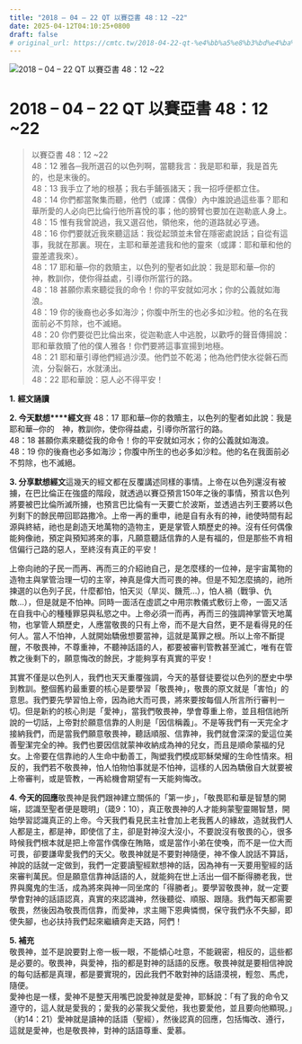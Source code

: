 ```yaml
---
title: "2018 – 04 – 22 QT 以賽亞書 48：12 ~22"
date: 2025-04-12T04:10:25+0800
draft: false
# original_url: https://cmtc.tw/2018-04-22-qt-%e4%bb%a5%e8%b3%bd%e4%ba%9e%e6%9b%b8-48%ef%bc%9a12-22
---
```


![2018 – 04 – 22 QT 以賽亞書 48：12 ~22](/images/qt.jpg   "2018 – 04 – 22 QT 以賽亞書 48：12 ~22")

# 2018 – 04 – 22 QT 以賽亞書 48：12 ~22

> 以賽亞書 48：12 ~22  
> 48：12 雅各─我所選召的以色列啊，當聽我言：我是耶和華，我是首先的，也是末後的。  
> 48：13 我手立了地的根基；我右手鋪張諸天；我一招呼便都立住。  
> 48：14 你們都當聚集而聽，他們（或譯：偶像）內中誰說過這些事？耶和華所愛的人必向巴比倫行他所喜悅的事；他的膀臂也要加在迦勒底人身上。  
> 48：15 惟有我曾說過，我又選召他，領他來，他的道路就必亨通。  
> 48：16 你們要就近我來聽這話：我從起頭並未曾在隱密處說話；自從有這事，我就在那裏。現在，主耶和華差遣我和他的靈來（或譯：耶和華和他的靈差遣我來）。  
> 48：17 耶和華─你的救贖主，以色列的聖者如此說：我是耶和華─你的　神，教訓你，使你得益處，引導你所當行的路。  
> 48：18 甚願你素來聽從我的命令！你的平安就如河水；你的公義就如海浪。  
> 48：19 你的後裔也必多如海沙；你腹中所生的也必多如沙粒。他的名在我面前必不剪除，也不滅絕。  
> 48：20 你們要從巴比倫出來，從迦勒底人中逃脫，以歡呼的聲音傳揚說：耶和華救贖了他的僕人雅各！你們要將這事宣揚到地極。  
> 48：21 耶和華引導他們經過沙漠。他們並不乾渴；他為他們使水從磐石而流，分裂磐石，水就湧出。  
> 48：22 耶和華說：惡人必不得平安！

**1.** **經文誦讀**

**2. 今天默想****經文**賽 48：17 耶和華─你的救贖主，以色列的聖者如此說：我是耶和華─你的　神，教訓你，使你得益處，引導你所當行的路。  
48：18 甚願你素來聽從我的命令！你的平安就如河水；你的公義就如海浪。  
48：19 你的後裔也必多如海沙；你腹中所生的也必多如沙粒。他的名在我面前必不剪除，也不滅絕。

**3. 分享默想經文**這幾天的經文都在反覆講述同樣的事情。上帝在以色列還沒有被擄，在巴比倫正在強盛的階段，就透過以賽亞預言150年之後的事情，預言以色列將要被巴比倫所滅所擄，也預言巴比倫有一天要亡於波斯，並透過古列王要將以色列剩下的餘民帶回耶路撒冷。上帝一再的重申，祂是自有永有的神，祂使時間有起源與終結，祂也是創造天地萬物的造物主，更是掌管人類歷史的神。沒有任何偶像能夠像祂，預定與預知將來的事，凡願意聽話信靠的人是有福的，但是那些不肯相信偏行己路的惡人，至終沒有真正的平安！

上帝向祂的子民一而再、再而三的介紹祂自己，是怎麼樣的一位神，是宇宙萬物的造物主與掌管治理一切的主宰，神真是偉大而可畏的神。但是不知怎麼搞的，祂所揀選的以色列子民，什麼都怕，怕天災（旱災、饑荒…），怕人禍（戰爭、仇敵…），但是就是不怕神。同時一面活在虛謊之中用宗教儀式敷衍上帝，一面又活在自我中心的種種罪惡與私慾之中。上帝必須一而再，再而三的強調神掌管天地萬物，也掌管人類歷史，人應當敬畏的只有上帝，而不是大自然，更不是看得見的任何人。當人不怕神，人就開始驕傲想要當神，這就是萬罪之根。所以上帝不斷提醒，不敬畏神，不尊重神，不聽神話語的人，都要被審判管教甚至滅亡，唯有在管教之後剩下的，願意悔改的餘民，才能夠享有真實的平安！

其實不僅是以色列人，我們也天天重覆強調，今天的基督徒要從以色列的歷史中學到教訓。整個舊約最重要的核心是要學習「敬畏神」，敬畏的原文就是「害怕」的意思。我們要先學習怕上帝，因為祂大而可畏，將來要按每個人所言所行審判一切。但是新約的核心則是「愛神」，當我們敬畏神，學會尊重上帝，並且相信祂所說的一切話，上帝對於願意信靠的人則是「因信稱義」。不是等我們有一天完全才接納我們，而是當我們願意敬畏神，聽話順服、信靠神，我們就會深深的愛這位美善聖潔完全的神。我們也要因信就蒙神收納成為神的兒女，而且是順命蒙福的兒女。上帝要在信靠祂的人生命中動善工，陶塑我們模成耶穌榮耀的生命性情來。相反的，我們若不敬畏神，怕人怕物怕事就是不怕神，這樣的人因為驕傲自大就要被上帝審判，或是管教，一再給機會期望有一天能夠悔改。

**4. 今天的回應**敬畏神是我們跟神建立關係的「第一步」，「敬畏耶和華是智慧的開端，認識至聖者便是聰明」（箴9：10），真正敬畏神的人才能夠蒙聖靈賜智慧，開始學習認識真正的上帝。今天我們看見民主社會加上老我舊人的緣故，造就我們人人都是主，都是神，即使信了主，卻是對神沒大沒小，不要說沒有敬畏的心，很多時候我們根本就是把上帝當作偶像在賄賂，或是當作小弟在使喚，而不是一位大而可畏，卻要謙卑愛我們的天父。敬畏神就是不要對神隨便，神不像人說話不算話，神說的話就一定做到，我們一定要讀聖經默想神的話，因為神有一天要用聖經的話來審判萬民。但是願意信靠神話語的人，就能夠在世上活出一個不斷得勝老我，世界與魔鬼的生活，成為將來與神一同坐席的「得勝者」。要學習敬畏神，就一定要學會對神的話語認真，真實的來認識神，然後聽從、順服、跟隨。我們每天都需要敬畏，然後因為敬畏而信靠，而愛神，求主賜下恩典憐憫，保守我們永不失腳，即使失腳，也必扶持我們起來繼續奔走天路，阿們！

**5. 補充**  
敬畏神，並不是說要對上帝一板一眼，不能傾心吐意，不能親密，相反的，這些都是必要的。敬畏神，與愛神，指的都是對神的話語的反應。敬畏神就是要相信神說的每句話都是真理，都是要實現的，因此我們不敢對神的話語漠視，輕忽、馬虎，隨便。  
愛神也是一樣，愛神不是整天用嘴巴說愛神就是愛神，耶穌說：「有了我的命令又遵守的，這人就是愛我的；愛我的必蒙我父愛他，我也要愛他，並且要向他顯現。」（約14：21）愛神就是讀神的話語（聖經），然後認真的回應，包括悔改、遵行，這就是愛神，也是敬畏神，對神的話語尊重、愛慕。